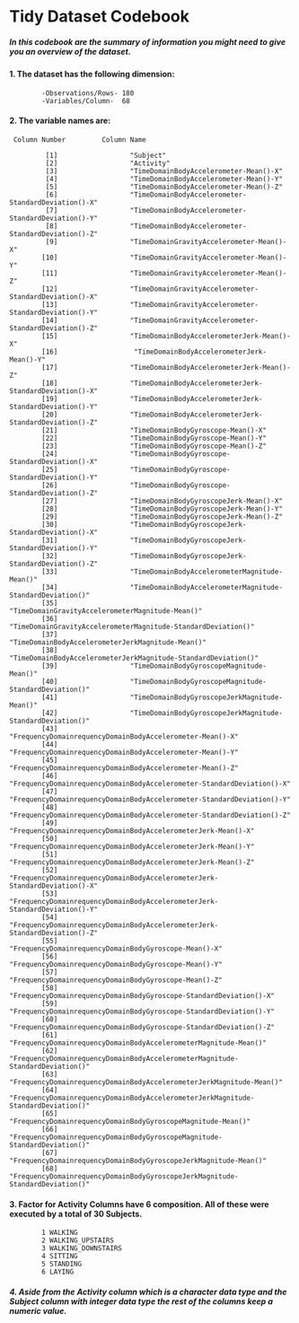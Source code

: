 # Tidy Dataset Codebook

##### In this codebook are the summary of information you might need to give you an overview of the dataset.


####   1. The dataset has the following dimension:
            -Observations/Rows- 180
            -Variables/Column-  68
  


####     2. The variable names are:
     Column Number         Column Name

             [1]                  "Subject"                                                                        
             [2]                  "Activity"                                                                       
             [3]                  "TimeDomainBodyAccelerometer-Mean()-X"                                           
             [4]                  "TimeDomainBodyAccelerometer-Mean()-Y"                                           
             [5]                  "TimeDomainBodyAccelerometer-Mean()-Z"                                           
             [6]                  "TimeDomainBodyAccelerometer-StandardDeviation()-X"                              
             [7]                  "TimeDomainBodyAccelerometer-StandardDeviation()-Y"                              
             [8]                  "TimeDomainBodyAccelerometer-StandardDeviation()-Z"                              
             [9]                  "TimeDomainGravityAccelerometer-Mean()-X"                                        
            [10]                  "TimeDomainGravityAccelerometer-Mean()-Y"                                        
            [11]                  "TimeDomainGravityAccelerometer-Mean()-Z"                                        
            [12]                  "TimeDomainGravityAccelerometer-StandardDeviation()-X"                           
            [13]                  "TimeDomainGravityAccelerometer-StandardDeviation()-Y"                           
            [14]                  "TimeDomainGravityAccelerometer-StandardDeviation()-Z"                           
            [15]                  "TimeDomainBodyAccelerometerJerk-Mean()-X"                                       
            [16]                   "TimeDomainBodyAccelerometerJerk-Mean()-Y"                                       
            [17]                  "TimeDomainBodyAccelerometerJerk-Mean()-Z"                                       
            [18]                  "TimeDomainBodyAccelerometerJerk-StandardDeviation()-X"                          
            [19]                  "TimeDomainBodyAccelerometerJerk-StandardDeviation()-Y"                          
            [20]                  "TimeDomainBodyAccelerometerJerk-StandardDeviation()-Z"                          
            [21]                  "TimeDomainBodyGyroscope-Mean()-X"                                               
            [22]                  "TimeDomainBodyGyroscope-Mean()-Y"                                               
            [23]                  "TimeDomainBodyGyroscope-Mean()-Z"                                               
            [24]                  "TimeDomainBodyGyroscope-StandardDeviation()-X"                                  
            [25]                  "TimeDomainBodyGyroscope-StandardDeviation()-Y"                                  
            [26]                  "TimeDomainBodyGyroscope-StandardDeviation()-Z"                                  
            [27]                  "TimeDomainBodyGyroscopeJerk-Mean()-X"                                           
            [28]                  "TimeDomainBodyGyroscopeJerk-Mean()-Y"                                           
            [29]                  "TimeDomainBodyGyroscopeJerk-Mean()-Z"                                           
            [30]                  "TimeDomainBodyGyroscopeJerk-StandardDeviation()-X"                              
            [31]                  "TimeDomainBodyGyroscopeJerk-StandardDeviation()-Y"                              
            [32]                  "TimeDomainBodyGyroscopeJerk-StandardDeviation()-Z"                              
            [33]                  "TimeDomainBodyAccelerometerMagnitude-Mean()"                                    
            [34]                  "TimeDomainBodyAccelerometerMagnitude-StandardDeviation()"                       
            [35]                  "TimeDomainGravityAccelerometerMagnitude-Mean()"                                 
            [36]                  "TimeDomainGravityAccelerometerMagnitude-StandardDeviation()"                    
            [37]                  "TimeDomainBodyAccelerometerJerkMagnitude-Mean()"                                
            [38]                  "TimeDomainBodyAccelerometerJerkMagnitude-StandardDeviation()"                   
            [39]                  "TimeDomainBodyGyroscopeMagnitude-Mean()"                                        
            [40]                  "TimeDomainBodyGyroscopeMagnitude-StandardDeviation()"                           
            [41]                  "TimeDomainBodyGyroscopeJerkMagnitude-Mean()"                                    
            [42]                  "TimeDomainBodyGyroscopeJerkMagnitude-StandardDeviation()"                       
            [43]                  "FrequencyDomainrequencyDomainBodyAccelerometer-Mean()-X"                        
            [44]                  "FrequencyDomainrequencyDomainBodyAccelerometer-Mean()-Y"                        
            [45]                  "FrequencyDomainrequencyDomainBodyAccelerometer-Mean()-Z"                        
            [46]                  "FrequencyDomainrequencyDomainBodyAccelerometer-StandardDeviation()-X"           
            [47]                  "FrequencyDomainrequencyDomainBodyAccelerometer-StandardDeviation()-Y"           
            [48]                  "FrequencyDomainrequencyDomainBodyAccelerometer-StandardDeviation()-Z"           
            [49]                  "FrequencyDomainrequencyDomainBodyAccelerometerJerk-Mean()-X"                    
            [50]                  "FrequencyDomainrequencyDomainBodyAccelerometerJerk-Mean()-Y"                    
            [51]                  "FrequencyDomainrequencyDomainBodyAccelerometerJerk-Mean()-Z"                    
            [52]                  "FrequencyDomainrequencyDomainBodyAccelerometerJerk-StandardDeviation()-X"       
            [53]                  "FrequencyDomainrequencyDomainBodyAccelerometerJerk-StandardDeviation()-Y"       
            [54]                  "FrequencyDomainrequencyDomainBodyAccelerometerJerk-StandardDeviation()-Z"       
            [55]                  "FrequencyDomainrequencyDomainBodyGyroscope-Mean()-X"                            
            [56]                  "FrequencyDomainrequencyDomainBodyGyroscope-Mean()-Y"                            
            [57]                  "FrequencyDomainrequencyDomainBodyGyroscope-Mean()-Z"                            
            [58]                  "FrequencyDomainrequencyDomainBodyGyroscope-StandardDeviation()-X"               
            [59]                  "FrequencyDomainrequencyDomainBodyGyroscope-StandardDeviation()-Y"               
            [60]                  "FrequencyDomainrequencyDomainBodyGyroscope-StandardDeviation()-Z"               
            [61]                  "FrequencyDomainrequencyDomainBodyAccelerometerMagnitude-Mean()"                 
            [62]                  "FrequencyDomainrequencyDomainBodyAccelerometerMagnitude-StandardDeviation()"    
            [63]                  "FrequencyDomainrequencyDomainBodyAccelerometerJerkMagnitude-Mean()"             
            [64]                  "FrequencyDomainrequencyDomainBodyAccelerometerJerkMagnitude-StandardDeviation()"
            [65]                  "FrequencyDomainrequencyDomainBodyGyroscopeMagnitude-Mean()"                     
            [66]                  "FrequencyDomainrequencyDomainBodyGyroscopeMagnitude-StandardDeviation()"        
            [67]                  "FrequencyDomainrequencyDomainBodyGyroscopeJerkMagnitude-Mean()"                 
            [68]                  "FrequencyDomainrequencyDomainBodyGyroscopeJerkMagnitude-StandardDeviation()"  



#### 3. Factor for Activity Columns have 6 composition. All of these were executed by a        total of 30 Subjects.

            1 WALKING
            2 WALKING_UPSTAIRS
            3 WALKING_DOWNSTAIRS
            4 SITTING
            5 STANDING
            6 LAYING

##### 4. Aside from the Activity column which is a character data type and the Subject          column with integer data type  the rest of the columns keep a numeric value.









  
